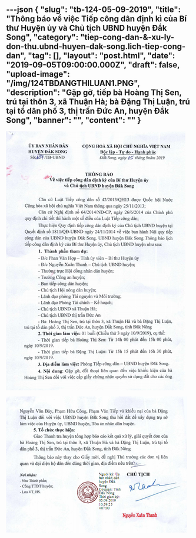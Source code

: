 ---json
{
    "slug": "tb-124-05-09-2019",
    "title": "Thông báo về việc Tiếp công dân định kì của Bí thư Huyện ủy và Chủ tịch UBND huyện Đắk Song",
    "category": "tiep-cong-dan-&-xu-ly-don-thu.ubnd-huyen-dak-song.lich-tiep-cong-dan",
    "tag": [],
    "layout": "post.html",
    "date": "2019-09-05T09:00:00.000Z",
    "draft": false,
    "upload-image": "/img/124TBDANGTHILUAN1.PNG",
    "description": "Gặp gỡ, tiếp bà Hoàng Thị Sen, trú tại thôn 3, xã Thuận Hà; bà Đặng Thị Luận, trú tại tổ dân phố 3, thị trấn Đức An, huyện Đắk Song",
    "banner": "",
    "__content__": ""
}
---
<p><img alt="" src="/img/124TBDANGTHILUAN.PNG" /></p>

<p><img alt="" src="/img/124TBDANGTHILUAN1.PNG" /></p>
